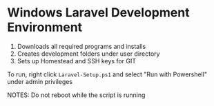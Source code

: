 
# Windows Laravel Development Environment
1. Downloads all required programs and installs
2. Creates development folders under user directory
3. Sets up Homestead and SSH keys for GIT

To run, right click `Laravel-Setup.ps1` and select "Run with Powershell" under admin privileges

NOTES: Do not reboot while the script is running
